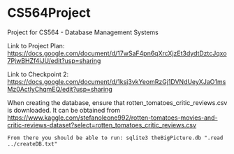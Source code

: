 # CS564Project
Project for CS564 - Database Management Systems

Link to Project Plan: https://docs.google.com/document/d/17wSaF4pn6qXrcXjzEt3dydtDztcJqxo7PjwBHZf4iJU/edit?usp=sharing

Link to Checkpoint 2: https://docs.google.com/document/d/1ksj3vkYeomRzGj1DVNdUeyXJaO1msMz0ActlyChqmEQ/edit?usp=sharing

When creating the database, ensure that rotten_tomatoes_critic_reviews.csv is downloaded. It can be obtained from https://www.kaggle.com/stefanoleone992/rotten-tomatoes-movies-and-critic-reviews-dataset?select=rotten_tomatoes_critic_reviews.csv

    From there you should be able to run: sqlite3 theBigPicture.db ".read ../createDB.txt"
